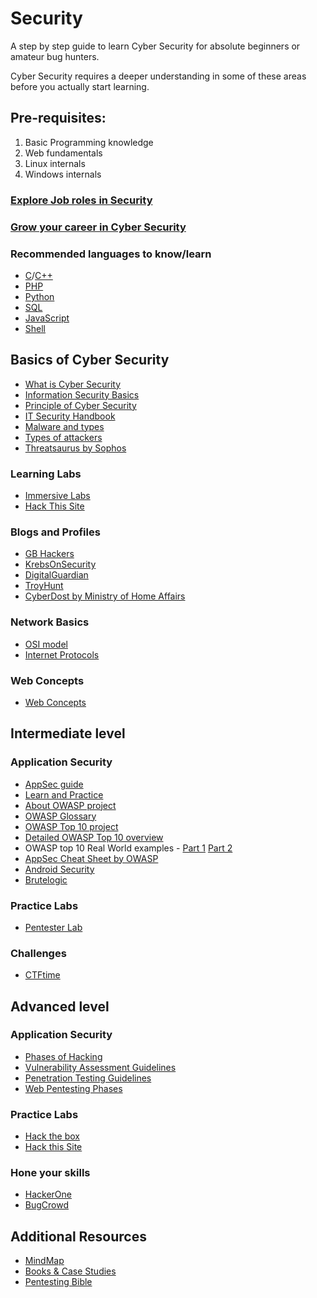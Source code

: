 # Security

A step by step guide to learn Cyber Security for absolute beginners or amateur bug hunters.

Cyber Security requires a deeper understanding in some of these areas before you actually start learning.

## Pre-requisites:
1. Basic Programming knowledge
2. Web fundamentals
3. Linux internals
4. Windows internals

### [Explore Job roles in Security](https://www.cyberdegrees.org/jobs/)

### [Grow your career in Cyber Security](https://medium.com/fnplus/grow-your-career-in-cybersecurity-77f8788ddfe)

### Recommended languages to know/learn

* [C](https://www.w3schools.com/cs/default.asp)/[C++](https://www.w3schools.com/cpp/default.asp)
* [PHP](https://www.w3schools.com/php/default.asp)
* [Python](https://github.com/fnplus/curriculum/blob/master/Languages/Python/README.md)
* [SQL](https://www.w3schools.com/sql/default.asp)
* [JavaScript](https://www.w3schools.com/js/default.asp)
* [Shell](https://www.shellscript.sh/)

## Basics of Cyber Security

- [What is Cyber Security](https://usa.kaspersky.com/resource-center/definitions/what-is-cyber-security)
- [Information Security Basics](https://developer.mozilla.org/en-US/docs/Web/Security/Information_Security_Basics)
- [Principle of Cyber Security](https://developer.mozilla.org/en-US/docs/Web/Security/Information_Security_Basics/Confidentiality,_Integrity,_and_Availability)
- [IT Security Handbook](https://www.sophos.com/en-us/medialibrary/PDFs/employeetraining/sophosdosanddontshandbook.pdf)
- [Malware and types](https://www.esecurityplanet.com/malware/malware-types.html)
- [Types of attackers](https://www.csoonline.com/article/3177438/10-types-of-hackers-and-how-theyll-harm-you.html)
- [Threatsaurus by Sophos](https://www.doc.ic.ac.uk/~maffeis/331/Threatsaurus.pdf)

### Learning Labs
- [Immersive Labs](https://community.immersivelabs.online/)
- [Hack This Site](https://www.hackthissite.org/)

### Blogs and Profiles
- [GB Hackers](https://gbhackers.com/)
- [KrebsOnSecurity](https://krebsonsecurity.com/)
- [DigitalGuardian](https://digitalguardian.com/)
- [TroyHunt](https://www.troyhunt.com/)
- [CyberDost by Ministry of Home Affairs](https://twitter.com/CyberDost)

### Network Basics
- [OSI model](https://www.cloudflare.com/learning/ddos/glossary/open-systems-interconnection-model-osi/)
- [Internet Protocols](https://howdoesinternetwork.com/protocols)

### Web Concepts
- [Web Concepts](https://www.tutorialspoint.com/web_developers_guide/web_basic_concepts.htm)


## Intermediate level

### Application Security
- [AppSec guide](https://resources.infosecinstitute.com/application-security-beginners-step-step-approach/)
- [Learn and Practice](https://www.hacker101.com/)
- [About OWASP project](https://www.owasp.org)
- [OWASP Glossary](https://www.owasp.org/index.php/Glossary)
- [OWASP Top 10 project](https://www.owasp.org/index.php/Category:OWASP_Top_Ten_Project)
- [Detailed OWASP Top 10 overview](https://www.greycampus.com/blog/information-security/owasp-top-vulnerabilities-in-web-applications)
- OWASP top 10 Real World examples - [Part 1](https://medium.com/@cxosmo/owasp-top-10-real-world-examples-part-1-a540c4ea2df5) [Part 2](https://medium.com/@cxosmo/owasp-top-10-real-world-examples-part-2-3cdb3bebc976)
- [AppSec Cheat Sheet by OWASP](https://github.com/OWASP/CheatSheetSeries)
- [Android Security](https://github.com/ashishb/android-security-awesome)
- [Brutelogic](https://brutelogic.com.br/blog/)

### Practice Labs
- [Pentester Lab](https://pentesterlab.com/exercises?dir=desc&only=free)

### Challenges
- [CTFtime](https://ctftime.org/)

## Advanced level

### Application Security
- [Phases of Hacking](https://null-byte.wonderhowto.com/how-to/five-phases-hacking-0167990/)
- [Vulnerability Assessment Guidelines](https://securityintelligence.com/a-step-by-step-guide-to-vulnerability-assessment/)
- [Penetration Testing Guidelines](https://www.greycampus.com/blog/information-security/penetration-testing-step-by-step-guide-stages-methods-and-application)
- [Web Pentesting Phases](https://medium.com/@sangeeta.igit/resources-for-web-application-penetration-testing-95f64bb8333f)

### Practice Labs
- [Hack the box](https://www.hackthebox.eu/)
- [Hack this Site](https://www.hackthissite.org/)

### Hone your skills
- [HackerOne](https://www.hackerone.com/)
- [BugCrowd](https://www.bugcrowd.com/)

## Additional Resources
- [MindMap](https://www.amanhardikar.com/mindmaps/Practice.html)
- [Books & Case Studies](https://drive.google.com/drive/u/0/folders/157TWMfgN40kpOE6S2Mm67ct1extxyEUP)
- [Pentesting Bible](https://github.com/blaCCkHatHacEEkr/PENTESTING-BIBLE)

